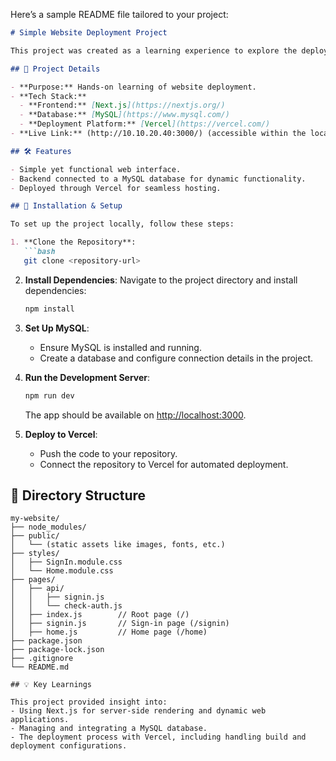 Here’s a sample README file tailored to your project:

```markdown
# Simple Website Deployment Project

This project was created as a learning experience to explore the deployment of a website using modern web technologies. The website is built with **Next.js** for the frontend and **MySQL** for the database, and it has been deployed successfully through **Vercel**.

## 🚀 Project Details

- **Purpose:** Hands-on learning of website deployment.
- **Tech Stack:**
  - **Frontend:** [Next.js](https://nextjs.org/)
  - **Database:** [MySQL](https://www.mysql.com/)
  - **Deployment Platform:** [Vercel](https://vercel.com/)
- **Live Link:** (http://10.10.20.40:3000/) (accessible within the local network).

## 🛠️ Features

- Simple yet functional web interface.
- Backend connected to a MySQL database for dynamic functionality.
- Deployed through Vercel for seamless hosting.

## 📝 Installation & Setup

To set up the project locally, follow these steps:

1. **Clone the Repository**:
   ```bash
   git clone <repository-url>
   ```

2. **Install Dependencies**:
   Navigate to the project directory and install dependencies:
   ```bash
   npm install
   ```

3. **Set Up MySQL**:
   - Ensure MySQL is installed and running.
   - Create a database and configure connection details in the project.

4. **Run the Development Server**:
   ```bash
   npm run dev
   ```
   The app should be available on [http://localhost:3000](http://localhost:3000).

5. **Deploy to Vercel**:
   - Push the code to your repository.
   - Connect the repository to Vercel for automated deployment.

## 📂 Directory Structure

```
my-website/
├── node_modules/
├── public/
│   └── (static assets like images, fonts, etc.)
├── styles/
│   ├── SignIn.module.css
│   └── Home.module.css
├── pages/
│   ├── api/
│   │   ├── signin.js
│   │   └── check-auth.js
│   ├── index.js        // Root page (/)
│   ├── signin.js       // Sign-in page (/signin)
│   ├── home.js         // Home page (/home)
├── package.json
├── package-lock.json
├── .gitignore
└── README.md

## 💡 Key Learnings

This project provided insight into:
- Using Next.js for server-side rendering and dynamic web applications.
- Managing and integrating a MySQL database.
- The deployment process with Vercel, including handling build and deployment configurations.

